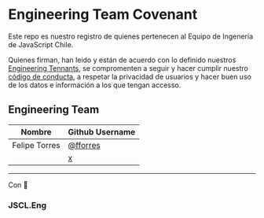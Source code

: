 # Engineering Team Covenant

Este repo es nuestro registro de quienes pertenecen al Equipo de Ingenería de JavaScript Chile.

Quienes firman, han leido y están de acuerdo con lo definido nuestros [Engineering Tennants](https://docs.google.com/document/d/1RnN78JLRjHdlpW5183LIqBl1yfCcsovtz4LuWMRimI0), se compromenten a seguir y hacer cumplir nuestro [código de conducta](https://github.com/jsconfcl/code_of_conduct), a respetar la privacidad de usuarios y hacer buen uso de los datos e información a los que tengan accesso.


## Engineering Team

| **Nombre** | **Github Username** |
| ------------------------------------------- | ------------------------------------------------- |
| Felipe Torres                               | [@fforres](https://github.com/fforres)            |
|                                             | [x](xxxxx)                                        | <!-- Este es un placeholder, sientente libre de copiarlo -->


----

Con 💛

### JSCL.Eng
